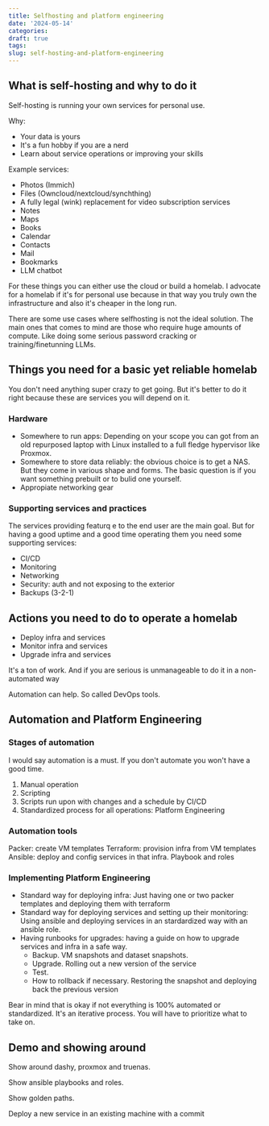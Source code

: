 ```yaml
---
title: Selfhosting and platform engineering
date: '2024-05-14'
categories:
draft: true
tags:
slug: self-hosting-and-platform-engineering
---
```


## What is self-hosting and why to do it
Self-hosting is running your own services for personal use.


Why:
- Your data is yours
- It's a fun hobby if you are a nerd
- Learn about service operations or improving your skills


Example services:
- Photos (Immich)
- Files (Owncloud/nextcloud/synchthing)
- A fully legal (wink) replacement for video subscription services
- Notes
- Maps
- Books
- Calendar
- Contacts
- Mail
- Bookmarks
- LLM chatbot



For these things you can either use the cloud or build a homelab. I advocate for a homelab if it's for personal use because in that way you truly own the infrastructure and also it's cheaper in the long run.

There are some use cases where selfhosting is not the ideal solution. The main ones that comes to mind are those who require huge amounts of compute. Like doing some serious password cracking or training/finetunning LLMs.


## Things you need for a basic yet reliable homelab
You don't need anything super crazy to get going. But it's better to do it right because these are services you will depend on it.


### Hardware
- Somewhere to run apps: Depending on your scope you can got from an old repurposed laptop with Linux installed to a full fledge hypervisor like Proxmox.
- Somewhere to store data reliably: the obvious choice is to get a NAS. But they come in various shape and forms. The basic question is if you want something prebuilt or to bulid one yourself.
- Appropiate networking gear

### Supporting services and practices
The services providing featurq e to the end user are the main goal. But for having a good uptime and a good time operating them you need some supporting services:
- CI/CD
- Monitoring
- Networking
- Security: auth and not exposing to the exterior
- Backups (3-2-1)

## Actions you need to do to operate a homelab
- Deploy infra and services
- Monitor infra and services
- Upgrade infra and services

It's a ton of work. And if you are serious is unmanageable to do it in a non-automated way

Automation can help. So called DevOps tools.

## Automation and Platform Engineering

### Stages of automation

I would say automation is a must. If you don't automate you won't have a good time.
1. Manual operation
2. Scripting
3. Scripts run upon with changes and a schedule by CI/CD
4. Standardized process for all operations: Platform Engineering

### Automation tools
Packer: create VM templates
Terraform: provision infra from VM templates
Ansible: deploy and config services in that infra. Playbook and roles

### Implementing Platform Engineering
- Standard way for deploying infra: Just having one or two packer templates and deploying them with terraform
- Standard way for deploying services and setting up their monitoring: Using ansible and deploying services in an stardardized way with an ansible role.
- Having runbooks for upgrades: having a guide on how to upgrade services and infra in a safe way.
    - Backup. VM snapshots and dataset snapshots.
    - Upgrade. Rolling out a new version of the service
    - Test. 
    - How to rollback if necessary. Restoring the snapshot and deploying back the previous version

Bear in mind that is okay if not everything is 100% automated or standardized. It's an iterative process. You will have to prioritize what to take on.




## Demo and showing around


Show around dashy, proxmox and truenas.

Show ansible playbooks and roles.

Show golden paths.

Deploy a new service in an existing machine with a commit
